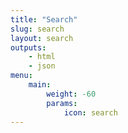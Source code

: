 ```yaml
---
title: "Search"
slug: search
layout: search
outputs:
    - html
    - json
menu:
    main:
        weight: -60
        params: 
            icon: search
---
```

